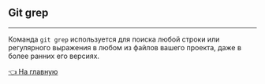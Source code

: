 ## Git grep

 <hr>
 
Команда `git grep` используется для поиска любой строки или регулярного выражения в любом из файлов вашего проекта, даже в более ранних его версиях.


[&#128072; На главную](../readme.md)